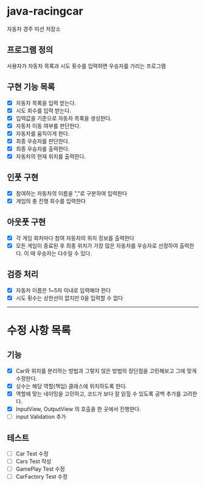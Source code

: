 # java-racingcar

자동차 경주 미션 저장소

## 프로그램 정의

사용자가 자동차 목록과 시도 횟수를 입력하면 우승자를 가리는 프로그램

## 구현 기능 목록
- [x] 자동차 목록을 입력 받는다.
- [x] 시도 회수를 입력 받는다.
- [x] 입력값을 기준으로 자동차 목록을 생성한다.
- [x] 자동차 이동 여부를 판단한다.
- [x] 자동차를 움직이게 한다.
- [x] 최종 우승자를 판단한다.
- [x] 최종 우승자를 출력한다.
- [x] 자동차의 현재 위치를 출력한다.

## 인풋 구현
- [x] 참여하는 자동차의 이름을 ","로 구분하여 입력한다
- [x] 게임의 총 진행 회수를 입력한다

## 아웃풋 구현
- [x] 각 게임 회차마다 참여 자동차의 위치 정보를 출력한다
- [x] 모든 게임이 종료된 후 최종 위치가 가장 많은 자동차를 우승자로 선정하여 출력한다. 이 때 우승자는 다수일 수 있다.

## 검증 처리
- [x] 자동차 이름은 1~5자 이내로 입력해야 한다
- [x] 시도 횟수는 상한선이 없지만 0을 입력할 수 없다

---
# 수정 사항 목록
## 기능
- [x] Car와 위치를 분리하는 방법과 그렇지 않은 방법의 장단점을 고민해보고 그에 맞게 수정한다.
- [x] 상수는 해당 역할(책임) 클래스에 위치하도록 한다.
- [x] 역할에 맞는 네이밍을 고민하고, 코드가 보다 잘 읽힐 수 있도록 공백 추가를 고려한다.
- [x] InputView, OutputView 의 호출을 한 곳에서 진행한다.
- [ ] input Validation 추가

## 테스트
- [ ] Car Test 수정
- [ ] Cars Test 작성
- [ ] GamePlay Test 수정
- [ ] CarFactory Test 수정